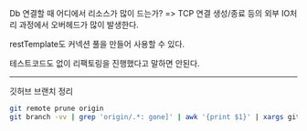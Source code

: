 
Db 연결할 때 어디에서 리소스가 많이 드는가?
=> TCP 연결 생성/종료 등의 외부 IO처리 과정에서 오버헤드가 많이 발생한다.

restTemplate도 커넥션 풀을 만들어 사용할 수 있다.

테스트코드도 없이 리팩토링을 진행했다고 말하면 안된다.


---
깃허브 브랜치 정리

``` bash
git remote prune origin
git branch -vv | grep 'origin/.*: gone]' | awk '{print $1}' | xargs git branch -D
```

